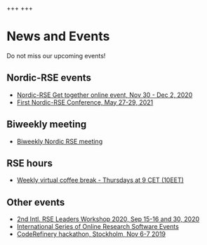 +++
+++

# News and Events

Do not miss our upcoming events!


## Nordic-RSE events

- [Nordic-RSE Get together online event, Nov 30 - Dec 2, 2020](/events/2020-online-get-together/)
- [First Nordic-RSE Conference, May 27-29, 2021](/conference/)


## Biweekly meeting


- [Biweekly Nordic RSE meeting](/communities/join/#bi-weekly-meetings)


## RSE hours

- [Weekly virtual coffee break - Thursdays at 9 CET (10EET)](/communities/finland#weekly-virtual-coffee-break)


## Other events

- [2nd Intl. RSE Leaders Workshop 2020, Sep 15-16 and 30, 2020](https://researchsoftware.org/2020-workshop.html)
- [International Series of Online Research Software Events](https://sorse.github.io/)
- [CodeRefinery hackathon, Stockholm, Nov 6-7 2019](https://coderefinery.org/events/2019-11-06-stockholm/)
